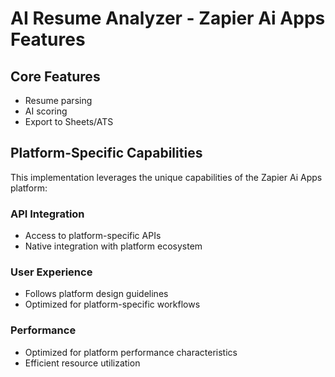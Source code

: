 # AI Resume Analyzer - Zapier Ai Apps Features

## Core Features
- Resume parsing
- AI scoring
- Export to Sheets/ATS

## Platform-Specific Capabilities
This implementation leverages the unique capabilities of the Zapier Ai Apps platform:

### API Integration
- Access to platform-specific APIs
- Native integration with platform ecosystem

### User Experience
- Follows platform design guidelines
- Optimized for platform-specific workflows

### Performance
- Optimized for platform performance characteristics
- Efficient resource utilization

